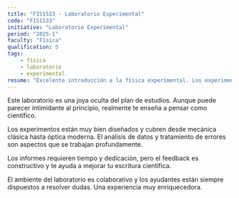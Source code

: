 ```yaml
---
title: "FIS1533 - Laboratorio Experimental"
code: "FIS1533"
initiative: "Laboratorio Experimental"
period: "2025-1"
faculty: "Física"
qualification: 5
tags:
    - física
    - laboratorio
    - experimental
resume: "Excelente introducción a la física experimental. Los experimentos son variados y te enseñan metodología científica rigurosa."
---
```


<!-- Recomendación FIS1533 - Física Experimental -->
Este laboratorio es una joya oculta del plan de estudios. Aunque puede parecer intimidante al principio, realmente te enseña a pensar como científico.

Los experimentos están muy bien diseñados y cubren desde mecánica clásica hasta óptica moderna. El análisis de datos y tratamiento de errores son aspectos que se trabajan profundamente.

Los informes requieren tiempo y dedicación, pero el feedback es constructivo y te ayuda a mejorar tu escritura científica.

El ambiente del laboratorio es colaborativo y los ayudantes están siempre dispuestos a resolver dudas. Una experiencia muy enriquecedora.
